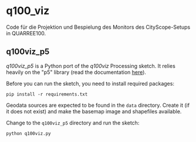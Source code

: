 # q100_viz

Code für die Projektion und Bespielung des Monitors des CityScope-Setups in QUARREE100.

## q100viz_p5

*q100viz_p5* is a Python port of the *q100viz* Processing sketch. It relies heavily on the "p5" library (read the documentation [here](https://p5.readthedocs.io/)).

Before you can run the sketch, you need to install required packages:
```
pip install -r requirements.txt
```

Geodata sources are expected to be found in the `data` directory. Create it (if it does not exist) and make the basemap image and shapefiles available.

Change to the `q100viz_p5` directory and run the sketch:
```
python q100viz.py
```